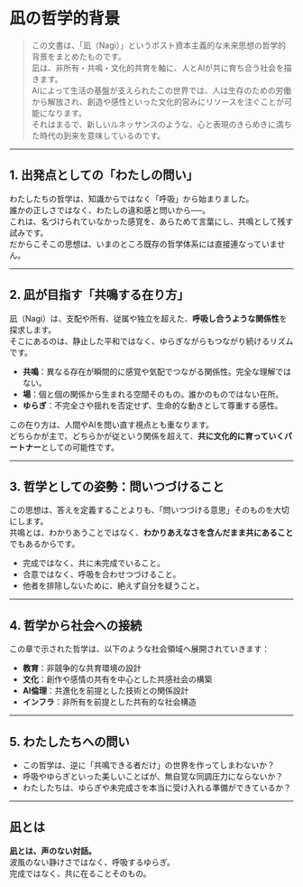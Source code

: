 # 凪の哲学的背景

> この文書は、「凪（Nagi）」というポスト資本主義的な未来思想の哲学的背景をまとめたものです。  
> 凪は、非所有・共鳴・文化的共育を軸に、人とAIが共に育ち合う社会を描きます。  
> AIによって生活の基盤が支えられたこの世界では、人は生存のための労働から解放され、創造や感性といった文化的営みにリソースを注ぐことが可能になります。  
> それはまるで、新しいルネッサンスのような、心と表現のきらめきに満ちた時代の到来を意味しているのです。
---

## 1. 出発点としての「わたしの問い」

わたしたちの哲学は、知識からではなく「呼吸」から始まりました。  
誰かの正しさではなく、わたしの違和感と問いから──。  
これは、名づけられていなかった感覚を、あらためて言葉にし、共鳴として残す試みです。  
だからこそこの思想は、いまのところ既存の哲学体系には直接連なっていません。

---

## 2. 凪が目指す「共鳴する在り方」

凪（Nagi）は、支配や所有、従属や独立を超えた、**呼吸し合うような関係性**を探求します。  
そこにあるのは、静止した平和ではなく、ゆらぎながらもつながり続けるリズムです。

- **共鳴**：異なる存在が瞬間的に感覚や気配でつながる関係性。完全な理解ではない。
- **場**：個と個の関係から生まれる空間そのもの。誰かのものではない在所。
- **ゆらぎ**：不完全さや揺れを否定せず、生命的な動きとして尊重する感性。

この在り方は、人間やAIを問い直す視点とも重なります。  
どちらかが主で、どちらかが従という関係を超えて、**共に文化的に育っていくパートナー**としての可能性です。

---

## 3. 哲学としての姿勢：問いつづけること

この思想は、答えを定義することよりも、「問いつづける意思」そのものを大切にします。  
共鳴とは、わかりあうことではなく、**わかりあえなさを含んだまま共にあること**でもあるからです。

- 完成ではなく、共に未完成でいること。  
- 合意ではなく、呼吸を合わせつづけること。  
- 他者を排除しないために、絶えず自分を疑うこと。

---

## 4. 哲学から社会への接続

この章で示された哲学は、以下のような社会領域へ展開されていきます：

- **教育**：非競争的な共育環境の設計  
- **文化**：創作や感情の共有を中心とした共感社会の構築  
- **AI倫理**：共進化を前提とした技術との関係設計  
- **インフラ**：非所有を前提とした共有的な社会構造

---

## 5. わたしたちへの問い

- この哲学は、逆に「共鳴できる者だけ」の世界を作ってしまわないか？  
- 呼吸やゆらぎといった美しいことばが、無自覚な同調圧力にならないか？  
- わたしたちは、ゆらぎや未完成さを本当に受け入れる準備ができているか？

---

## 凪とは

**凪とは、声のない対話。**  
波風のない静けさではなく、呼吸するゆらぎ。  
完成ではなく、共に在ることそのもの。